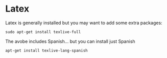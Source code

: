 Latex
=====

Latex is generally installed but you may want to add some extra packages:

    sudo apt-get install texlive-full

The avobe includes Spanish... but you can install just Spanish 

    apt-get install texlive-lang-spanish 
